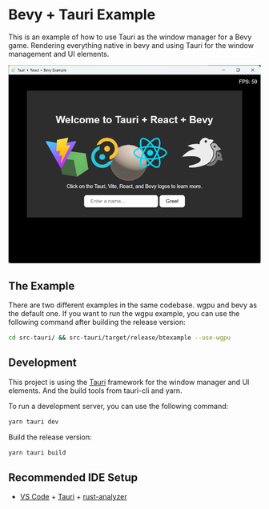 # Bevy + Tauri Example

This is an example of how to use Tauri as the window manager for a Bevy game.
Rendering everything native in bevy and using Tauri for the window management and UI elements.


![image](./doc/present.png)

## The Example

There are two different examples in the same codebase. wgpu and bevy as the default one.
If you want to run the wgpu example, you can use the following command after building the release version:

```bash
cd src-tauri/ && src-tauri/target/release/btexample --use-wgpu
```

## Development

This project is using the [Tauri](https://tauri.app/) framework for the window manager and UI elements. And the build tools from tauri-cli and yarn.

To run a development server, you can use the following command:

```bash
yarn tauri dev
```

Build the release version:

```bash
yarn tauri build
```




## Recommended IDE Setup

- [VS Code](https://code.visualstudio.com/) + [Tauri](https://marketplace.visualstudio.com/items?itemName=tauri-apps.tauri-vscode) + [rust-analyzer](https://marketplace.visualstudio.com/items?itemName=rust-lang.rust-analyzer)
